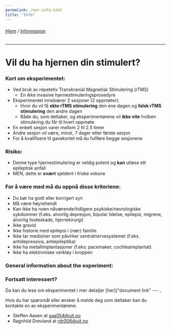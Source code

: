 ```yaml
---
permalink: /nor-info.html
title: "Info"
---
```

###### [Hjem](https://uitpsypro.github.io/1/) / [Informasjon](https://uitpsypro.github.io/1/nor-info)
---

# Vil du ha hjernen din stimulert?

### Kort om eksperimentet: 
* Ved bruk av repetetiv Transkranial Magnetisk Stimulering (rTMS)
  * En ikke invasive hjernestimuleringsprosedyre
* Eksperimentet innebærer 2 sesjoner (2 oppmøter):
  * Hvor du vil få **ekte rTMS stimulering** den ene dagen og **falsk rTMS stimulering** den andre dagen
  * Både du, som deltaker, og eksperimentørene vil **ikke vite** hvilken stimulering du får til hvert oppmøte
* En enkelt sesjon varer mellom 2 til 2.5 timer
* Andre sesjon vil være, minst, 7 dager etter første sesjon
* For å kvalifisere til gavekortet må du fullføre begge sesjonene 


### Risiko:
* Denne type hjernestimulering er veldig potent og **kan** utløse ett epileptisk anfall
* MEN, dette er **svært** sjeldent i friske voksne


### For å være med må du oppnå disse kriteriene:
* Du bør ha godt eller korrigert syn
* Må være høyrehendt
* Kan ikke ha noen nåværende/tidligere psykiske/nevrologiske sykdommer (f.eks. alvorlig depresjon, bipolar lidelse, epilepsi, migrene, alvorlig hodeskade, hjernekirurgi)
* Ikke gravid
* Ikke historie med epilepsi i (nær) familie 
* Ikke tar medisiner som påvirker sentralnervesystemet (f.eks. antidepressiva, antiepileptika)
* Ikke ha metallimplantasjoner (f.eks: pacemaker, cochleaimplantat)
* Ikke ha elektroniske verktøy i kroppen

### General information about the experiment:



### Fortsatt interessert?
Da kan du lese om eksperimentet i mer detaljer [her]("document link" --- ,

Hvis du har spørsmål eller ønsker å melde deg som deltaker kan du kontakte en av eksperimentørene:

* Steffen Aasen at [saa054@uit.no](mailto:saa054@uit.no) 
* Ragnhild Drevland at [rdr006@uit.no](mailto:rdr006@uit.no)





